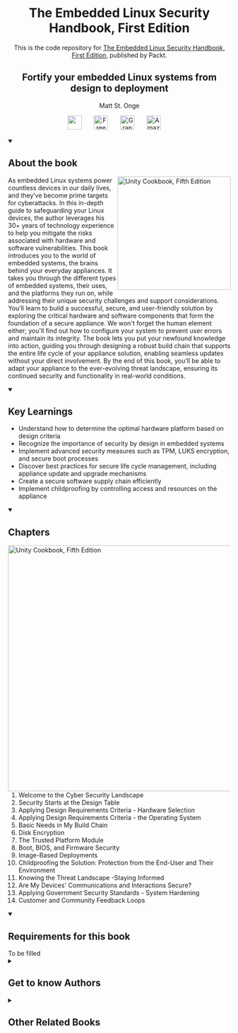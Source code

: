 <h1 align="center">
The Embedded Linux Security Handbook, First Edition</h1>
<p align="center">This is the code repository for <a href ="https://www.packtpub.com/en-us/product/the-embedded-linux-security-handbook-first-edition/9781835885642"> The Embedded Linux Security Handbook, First Edition</a>, published by Packt.
</p>

<h2 align="center">
Fortify your embedded Linux systems from design to deployment
</h2>
<p align="center">
Matt St. Onge</p>

<p align="center">
   <a href="https://packt.link/embeddedsystems" alt="Discord" title="Learn more on the Discord server"><img width="32px" src="https://cliply.co/wp-content/uploads/2021/08/372108630_DISCORD_LOGO_400.gif"/></a>
  &#8287;&#8287;&#8287;&#8287;&#8287;
  <a href="https://packt.link/free-ebook/9781835885642"><img width="32px" alt="Free PDF" title="Free PDF" src="https://cdn-icons-png.flaticon.com/512/4726/4726010.png"/></a>
 &#8287;&#8287;&#8287;&#8287;&#8287;
  <a href="https://packt.link/gbp/9781835885642"><img width="32px" alt="Graphic Bundle" title="Graphic Bundle" src="https://cdn-icons-png.flaticon.com/512/2659/2659360.png"/></a>
  &#8287;&#8287;&#8287;&#8287;&#8287;
   <a href="https://www.amazon.com/dp/B0DJCDXJ27"><img width="32px" alt="Amazon" title="Get your copy" src="https://cdn-icons-png.flaticon.com/512/15466/15466027.png"/></a>
  &#8287;&#8287;&#8287;&#8287;&#8287;
</p>
<details open> 
  <summary><h2>About the book</summary>
<a href="https://www.packtpub.com/product/unity-cookbook-fifth-edition/9781805123026">
<img src="https://content.packt.com/B22104/cover_image_small.jpg" alt="Unity Cookbook, Fifth Edition" height="256px" align="right">
</a>

As embedded Linux systems power countless devices in our daily lives, and they’ve become prime targets for cyberattacks. In this in-depth guide to safeguarding your Linux devices, the author leverages his 30+ years of technology experience to help you mitigate the risks associated with hardware and software vulnerabilities.
This book introduces you to the world of embedded systems, the brains behind your everyday appliances. It takes you through the different types of embedded systems, their uses, and the platforms they run on, while addressing their unique security challenges and support considerations. You’ll learn to build a successful, secure, and user-friendly solution by exploring the critical hardware and software components that form the foundation of a secure appliance. We won't forget the human element either; you'll find out how to configure your system to prevent user errors and maintain its integrity. The book lets you put your newfound knowledge into action, guiding you through designing a robust build chain that supports the entire life cycle of your appliance solution, enabling seamless updates without your direct involvement.
By the end of this book, you’ll be able to adapt your appliance to the ever-evolving threat landscape, ensuring its continued security and functionality in real-world conditions.</details>
<details open> 
  <summary><h2>Key Learnings</summary>
<ul>

<li>Understand how to determine the optimal hardware platform based on design criteria</li>

<li>Recognize the importance of security by design in embedded systems</li>

<li>Implement advanced security measures such as TPM, LUKS encryption, and secure boot processes</li>

<li>Discover best practices for secure life cycle management, including appliance update and upgrade mechanisms</li>

<li>Create a secure software supply chain efficiently</li>

<li>Implement childproofing by controlling access and resources on the appliance</li>

</ul>

  </details>

<details open> 
  <summary><h2>Chapters</summary>
     <img src="https://cliply.co/wp-content/uploads/2020/02/372002150_DOCUMENTS_400px.gif" alt="Unity Cookbook, Fifth Edition" height="556px" align="right">
<ol>

  <li>Welcome to the Cyber Security Landscape</li>

  <li>Security Starts at the Design Table</li>

  <li>Applying Design Requirements Criteria - Hardware Selection</li>

  <li>Applying Design Requirements Criteria - the Operating System</li>

  <li>Basic Needs in My Build Chain</li>

  <li>Disk Encryption</li>

  <li>The Trusted Platform Module</li>

  <li>Boot, BIOS, and Firmware Security</li>

  <li>Image-Based Deployments</li>

  <li>Childproofing the Solution: Protection from the End-User and Their Environment</li>

  <li>Knowing the Threat Landscape -Staying Informed</li>

  <li>Are My Devices' Communications and Interactions Secure?</li>

  <li>Applying Government Security Standards - System Hardening</li>

  <li>Customer and Community Feedback Loops</li>

</ol>

</details>


<details open> 
  <summary><h2>Requirements for this book</summary>
To be filled
  </details>
    


<details> 
  <summary><h2>Get to know Authors</h2></summary>

_Matt St. Onge_ Matt St. Onge, with over 30 years of technology experience,  has been a longtime advocate, engineer, and thought leader in the Linux and Open Source industry.  He's spent the past decade helping product teams design, prototype and then build more secure and resilient embedded Linux systems across North America and globally during his tenure at Red Hat.
Some of Matt's other career position highlights are director of presales engineering, Principal Architect, owner of a consulting company, and US Army veteran.
Matt has been an active contributor to Open Source as well. His recent contributions can be publicly accessed freely via GitHub.



</details>
<details> 
  <summary><h2>Other Related Books</h2></summary>
<ul>

  <li><a href="https://www.packtpub.com/en-us/product/embedded-linux-development-using-yocto-project-third-edition/9781804615065">Embedded Linux Development Using Yocto Project, Third Edition</a></li>

  <li><a href="https://www.packtpub.com/en-us/product/linux-device-driver-development-second-edition/9781803240060">Linux Device Driver Development, Second Edition</a></li>
 
</ul>

</details>
